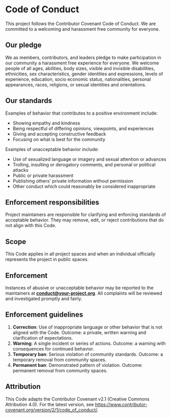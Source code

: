 # Code of Conduct

This project follows the Contributor Covenant Code of Conduct. We are committed to a welcoming and harassment free community for everyone.

## Our pledge
We as members, contributors, and leaders pledge to make participation in our community a harassment free experience for everyone. We welcome people of all ages, abilities, body sizes, visible and invisible disabilities, ethnicities, sex characteristics, gender identities and expressions, levels of experience, education, socio economic status, nationalities, personal appearances, races, religions, or sexual identities and orientations.

## Our standards
Examples of behavior that contributes to a positive environment include:
- Showing empathy and kindness
- Being respectful of differing opinions, viewpoints, and experiences
- Giving and accepting constructive feedback
- Focusing on what is best for the community

Examples of unacceptable behavior include:
- Use of sexualized language or imagery and sexual attention or advances
- Trolling, insulting or derogatory comments, and personal or political attacks
- Public or private harassment
- Publishing others' private information without permission
- Other conduct which could reasonably be considered inappropriate

## Enforcement responsibilities
Project maintainers are responsible for clarifying and enforcing standards of acceptable behavior. They may remove, edit, or reject contributions that do not align with this Code.

## Scope
This Code applies in all project spaces and when an individual officially represents the project in public spaces.

## Enforcement
Instances of abusive or unacceptable behavior may be reported to the maintainers at **conduct@your-project.org**. All complaints will be reviewed and investigated promptly and fairly.

## Enforcement guidelines
1. **Correction**: Use of inappropriate language or other behavior that is not aligned with the Code. Outcome: a private, written warning and clarification of expectations.
2. **Warning**: A single incident or series of actions. Outcome: a warning with consequences for continued behavior.
3. **Temporary ban**: Serious violation of community standards. Outcome: a temporary removal from community spaces.
4. **Permanent ban**: Demonstrated pattern of violation. Outcome: permanent removal from community spaces.

## Attribution
This Code adapts the Contributor Covenant v2.1 (Creative Commons Attribution 4.0). For the latest version, see https://www.contributor-covenant.org/version/2/1/code_of_conduct/.
